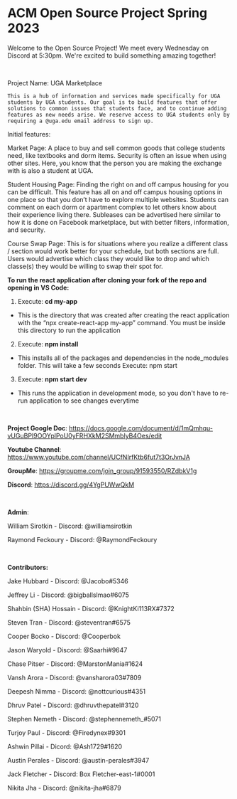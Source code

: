 # ACM Open Source Project Spring 2023

Welcome to the Open Source Project! We meet every Wednesday on Discord at 5:30pm. We're excited to build something amazing together!

<br>

Project Name: UGA Marketplace

	This is a hub of information and services made specifically for UGA students by UGA students. Our goal is to build features that offer solutions to common issues that students face, and to continue adding features as new needs arise. We reserve access to UGA students only by requiring a @uga.edu email address to sign up.

Initial features:

Market Page: 
A place to buy and sell common goods that college students need, like textbooks and dorm items.
Security is often an issue when using other sites. Here, you know that the person you are making the exchange with is also a student at UGA.

Student Housing Page:
Finding the right on and off campus housing for you can be difficult. This feature has all on and off campus housing options in one place so that you don’t have to explore multiple websites.
Students can comment on each dorm or apartment complex to let others know about their experience living there.
Subleases can be advertised here similar to how it is done on Facebook marketplace, but with better filters, information, and security. 

Course Swap Page:
This is for situations where you realize a different class / section would work better for your schedule, but both sections are full.
Users would advertise which class they would like to drop and which classe(s) they would be willing to swap their spot for. 


<b>To run the react application after cloning your fork of the repo and opening in VS Code:</b>

1. Execute: <b>cd my-app</b>
- This is the directory that was created after creating the react application with the “npx create-react-app my-app” command.
You must be inside this directory to run the application

2. Execute: <b>npm install</b>
- This installs all of the packages and dependencies in the node_modules folder. This will take a few seconds
Execute: npm start

3. Execute: <b>npm start dev</b>
- This runs the application in development mode, so you don't have to re-run application to see changes everytime


<br>

<b>Project Google Doc</b>: https://docs.google.com/document/d/1mQmhqu-vUGuBPI9OOYplPoU0yFRHXkM2SMmblyB4Oes/edit

<b>Youtube Channel</b>: https://www.youtube.com/channel/UCfNIrfKtb6fut7t3OrJvnJA

<b>GroupMe</b>: https://groupme.com/join_group/91593550/RZdbkV1g

<b>Discord</b>: https://discord.gg/4YgPUWwQkM

<br>

<b>Admin</b>:

William Sirotkin - Discord: @williamsirotkin

Raymond Feckoury - Discord: @RaymondFeckoury

<br>

<b>Contributors:</b>

Jake Hubbard - Discord: @Jacobo#5346

Jeffrey Li - Discord: @bigballslmao#6075

Shahbin (SHA) Hossain - Discord: @KnightKi113RX#7372

Steven Tran - Discord: @steventran#6575

Cooper Bocko - Discord: @Cooperbok

Jason Waryold - Discord: @Saarhi#9647

Chase Pitser - Discord: @MarstonMania#1624

Vansh Arora - Discord: @vansharora03#7809

Deepesh Nimma - Discord: @nottcurious#4351

Dhruv Patel - Discord: @dhruvthepatel#3120

Stephen Nemeth - Discord: @stephennemeth\_#5071

Turjoy Paul - Discord: @Firedynex#9301

Ashwin Pillai - Dicord: @Ash1729#1620

Austin Perales - Discord: @austin-perales#3947

Jack Fletcher - Discord: Box Fletcher-east-1#0001

Nikita Jha - Discord: @nikita-jha#6879

